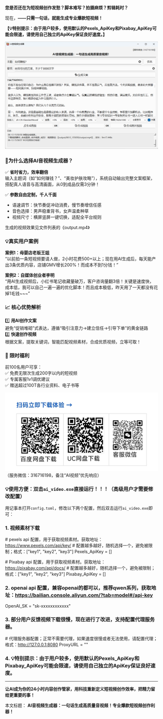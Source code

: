 **您是否还在为短视频创作发愁？脚本难写？拍摄麻烦？剪辑耗时？**  

现在，**——只需一句话，就能生成专业爆款短视频！**

**【💡特别提示：由于用户较多，使用默认的Pexels_ApiKey和Pixabay_ApiKey可能会限速，请使用自己独立的ApiKey保证良好速度。】**

![界面预览](界面预览2.png)

### 🚀为什么选择AI音视频生成器？ 

✅ **省时省力，效率翻倍**  
输入主题词（如“如何赚钱？”、“美妆护肤攻略”），系统自动输出完整文案框架，搭配真人语音与高清画面，从0到成品仅需3分钟！  

✅ **参数自由定制，千人千面**  
- 语速调节：快节奏促冲动消费，慢节奏增信任感  
- 音色选择：男声稳重背书，女声温柔种草  
- 视频尺寸：横屏竖屏一键切换，适配全平台规则  

生成的视频效果见文件列表的《output.mp4》


### 💡真实用户案例 

**案例1：母婴店老板王姐**  
“以前拍一条短视频要请人做，2小时花费500+以上；现在用AI生成后，每天能产出3条优质内容，店铺GMV增长200%！而成本不到1分钱！”  

**案例2：自媒体创业者李明**  
“用AI生成视频后，小红书笔记收藏量破万，客户咨询量翻3倍！关键是速度快，成本低，我可以自己一遍一遍的优化脚本！而且成本极低，昨天用了一天都没有花掉1毛钱~~~”  


### 📈 **核心优势解析**  

1️⃣ **用AI创作文案**  
避免“促销堆砌”式表达，遵循“吸引注意力→建立信任→引导下单”的黄金链路  
2️⃣ **快速创作视频**  
根据文案，提取关键词，智能匹配视频素材，合成优质视频，立等可取！  

### 🎁 **限时福利**  
前100名用户可享：  
✅ 免费无限次生成200字以内的短视频  
✅ 专属客服1v1调优建议  
✅ 赠送超过100T各行业资料、电子书等  

![下载地址二维码](下载地址二维码.jpg)
（服务微信：316716198，备注“AI视频”优先响应）  

### 💡使用方便：双击`ai_video.exe`直接运行！！！（高级用户才需要修改配置）

用记事本打开`config.toml`，修改以下两个配置，然后双击运行`ai_video.exe`即可：

### 1. 视频素材下载

\# pexels api 配置，用于获取视频素材。获取地址：https://www.pexels.com/api/key/ 
\# 配置越多越好，随机选择一个，避免被限制；格式：["key1", "key2", "key3"]
Pexels_ApiKey = []

\# Pixabay api 配置，用于获取视频素材。获取地址：https://pixabay.com/api/docs/
\# 配置越多越好，随机选择一个，避免被限制；格式：["key1", "key2", "key3"]
Pixabay_ApiKey = []

### 2. openai api 配置，兼容openai的都可以，推荐qwen系列，获取地址：https://bailian.console.aliyun.com/?tab=model#/api-key

OpenAI_SK = "sk-xxxxxxxxxxxx"

### 3. 部分用户反馈视频下载很慢，现在进行了改进，支持配置代理服务器。

\# 代理服务器配置；正常不需要代理，如果速度很慢或者无法使用，请配置代理；格式：http://127.0.0.1:8080
ProxyURL = ""

### 4. 💡特别提示：由于用户较多，使用默认的Pexels_ApiKey和Pixabay_ApiKey可能会限速，请使用自己独立的ApiKey保证良好速度。

---

**让AI成为你的24小时内容创作管家，用科技重新定义短视频创作效率，把精力留给更重要的事！**  

本文标题：
**AI音视频生成器：一句话生成高质量音视频！专业爆款短视频创作利器！**
